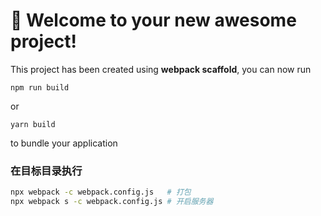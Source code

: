 # 🚀 Welcome to your new awesome project!

This project has been created using **webpack scaffold**, you can now run

```
npm run build
```

or

```
yarn build
```

to bundle your application

### 在目标目录执行
```bash
npx webpack -c webpack.config.js   # 打包
npx webpack s -c webpack.config.js # 开启服务器
```
